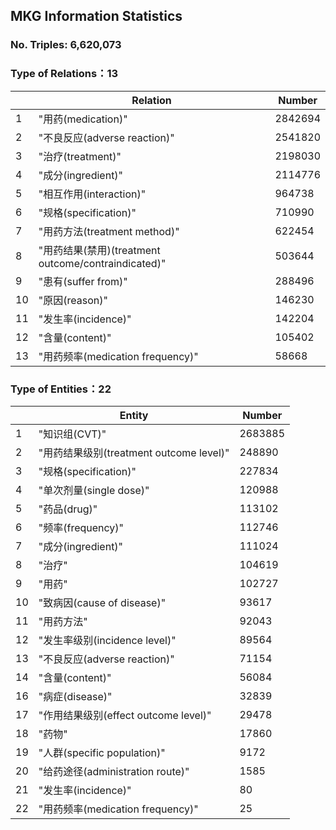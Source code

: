 ## MKG Information Statistics
### No. Triples: 6,620,073 
### Type of Relations：13

|      | Relation                                      | Number  |
| ---- |-----------------------------------------------|---------|
| 1    | "用药(medication)"                              | 2842694 |
| 2    | "不良反应(adverse reaction)"                      | 2541820 |
| 3    | "治疗(treatment)"                               | 2198030 |
| 4    | "成分(ingredient)"                              | 2114776 |
| 5    | "相互作用(interaction)"                           | 964738  |
| 6    | "规格(specification)"                           | 710990  |
| 7    | "用药方法(treatment method)"                      | 622454  |
| 8    | "用药结果(禁用)(treatment outcome/contraindicated)" | 503644  |
| 9    | "患有(suffer from)"                             | 288496  |
| 10   | "原因(reason)"                                  | 146230  |
| 11   | "发生率(incidence)"                              | 142204  |
| 12   | "含量(content)"                                 | 105402  |
| 13   | "用药频率(medication frequency)"                  | 58668   |

### Type of Entities：22

|          | Entity                                | Number  |
| ------- |---------------------------------------|---------|
| 1        | "知识组(CVT)"                            | 2683885 |
| 2        | "用药结果级别(treatment outcome level)"     | 248890  |
| 3        | "规格(specification)"                   | 227834  |
| 4        | "单次剂量(single dose)"                   | 120988  |
| 5        | "药品(drug)"                            | 113102  |
| 6        | "频率(frequency)"                       | 112746  |
| 7        | "成分(ingredient)"                      | 111024  |
| 8        | "治疗"                                  | 104619  |
| 9        | "用药"                                  | 102727  |
| 10       | "致病因(cause of disease)"               | 93617   |
| 11       | "用药方法"                                | 92043   |
| 12       | "发生率级别(incidence level)"              | 89564   |
| 13       | "不良反应(adverse reaction)"              | 71154   |
| 14       | "含量(content)"                         | 56084   |
| 16       | "病症(disease)"                         | 32839   |
| 17       | "作用结果级别(effect outcome level)"        | 29478   |
| 18       | "药物"                                  | 17860   |
| 19       | "人群(specific population)"             | 9172    |
| 20       | "给药途径(administration route)"          | 1585    |
| 21       | "发生率(incidence)"                      | 80      |
| 22       | "用药频率(medication frequency)"          | 25      |

### 